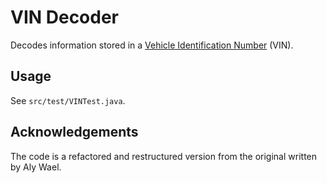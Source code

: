 # VIN Decoder

Decodes information stored in a [Vehicle Identification Number](http://en.wikipedia.org/wiki/Vehicle_identification_number) (VIN).

## Usage
See `src/test/VINTest.java`.

## Acknowledgements
The code is a refactored and restructured version from the original written by Aly Wael.
